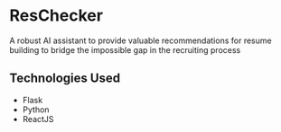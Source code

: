 # ResChecker
A robust AI assistant to provide valuable recommendations for resume building to bridge the impossible gap in the recruiting process
## Technologies Used
- Flask
- Python
- ReactJS
